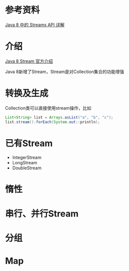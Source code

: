 # 参考资料

[Java 8 中的 Streams API 详解](https://www.ibm.com/developerworks/cn/java/j-lo-java8streamapi/index.html)

# 介绍

[Java 8 Stream 官方介绍](https://docs.oracle.com/javase/8/docs/api/java/util/stream/package-summary.html)

Java 8新增了Stream，Stream是对Collection集合的功能增强



# 转换及生成

Collection类可以直接使用stream操作，比如

```java
List<String> list = Arrays.asList("a", "b", "c");
list.stream().forEach(System.out::println);
```



# 已有Stream

+ IntegerStream
+ LongStream
+ DoubleStream

# 惰性



# 串行、并行Stream



# 分组



# Map

